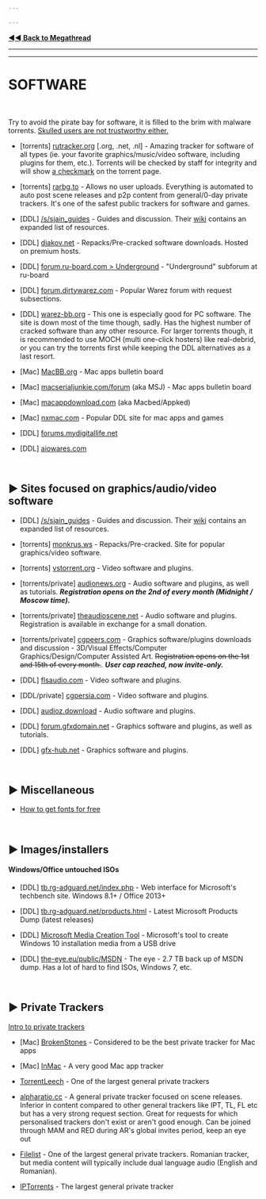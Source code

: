---
---
[**◄◄ Back to Megathread**](https://www.reddit.com/r/Piracy/wiki/megathread)

---
---

# SOFTWARE

&nbsp;

Try to avoid the pirate bay for software, it is filled to the brim with malware torrents. [Skulled users are not trustworthy either.](https://www.reddit.com/r/Piracy/comments/cxbn33/psa_ransomware_all_current_vegas_pro_17_torrents/)

* [torrents]  [rutracker.org](http://rutracker.org/) [.org, .net, .nl] - Amazing tracker for software of all types (ie. your favorite graphics/music/video software, including plugins for them, etc.). Torrents will be checked by staff for integrity and will show [a checkmark](https://i.imgur.com/GpZIvRq.jpg) on the torrent page.

* [torrents] [rarbg.to](https://rarbg.to/) - Allows no user uploads. Everything is automated to auto post scene releases and p2p content from general/0-day private trackers. It's one of the safest public trackers for software and games.

* [DDL] [/s/sjain_guides](https://www.saidit.net/s/sjain_guides) - Guides and discussion. Their [wiki](https://saidit.net/s/sjain_guides/wiki/index) contains an expanded list of resources.

* [DDL] [diakov.net](https://diakov.net/) - Repacks/Pre-cracked software downloads. Hosted on premium hosts.

* [DDL] [forum.ru-board.com > Underground](http://forum.ru-board.com/board.cgi?catplace=6) - "Underground" subforum at ru-board

* [DDL] [forum.dirtywarez.com](https://forum.dirtywarez.com/) - Popular Warez forum with request subsections.

* [DDL] [warez-bb.org](http://warez-bb.org/) - This one is especially good for PC software. The site is down most of the time though, sadly. Has the highest number of cracked software than any other resource. For larger torrents though, it is recommended to use MOCH (multi one-click hosters) like real-debrid, or you can try the torrents first while keeping the DDL alternatives as a last resort.


* [Mac] [MacBB.org](https://macbb.org/) - Mac apps bulletin board

* [Mac] [macserialjunkie.com/forum](https://www.macserialjunkie.com/forum/) (aka MSJ) - Mac apps bulletin board

* [Mac] [macappdownload.com](https://www.macappdownload.com/) (aka Macbed/Appked)

* [Mac] [nxmac.com](https://nxmac.com/) - Popular DDL site for mac apps and games

* [DDL] [forums.mydigitallife.net](https://forums.mydigitallife.net/)

* [DDL] [aiowares.com](https://www.aiowares.com/)


&nbsp;


## ► Sites focused on graphics/audio/video software

* [DDL] [/s/sjain_guides](https://www.saidit.net/s/sjain_guides) - Guides and discussion. Their [wiki](https://saidit.net/s/sjain_guides/wiki/index) contains an expanded list of resources.

* [torrents] [monkrus.ws](http://w13.monkrus.ws/) - Repacks/Pre-cracked. Site for popular graphics/video software.

* [torrents] [vstorrent.org](https://vstorrent.org/) - Video software and plugins.

* [torrents/private] [audionews.org](https://audionews.org/) - Audio software and plugins, as well as tutorials. ***Registration opens on the 2nd of every month (Midnight / Moscow time).***

* [torrents/private] [theaudioscene.net](https://theaudioscene.net/) - Audio software and plugins. Registration is available in exchange for a small donation.

* [torrents/private] [cgpeers.com](https://www.cgpeers.com) - Graphics software/plugins downloads and discussion - 3D/Visual Effects/Computer Graphics/Design/Computer Assisted Art. ~~Registration opens on the 1st and 15th of every month.~~. ***User cap reached, now invite-only.***

* [DDL] [flsaudio.com](https://flsaudio.com) - Video software and plugins.

* [DDL/private] [cgpersia.com](https://forum.cgpersia.com/) - Video software and plugins.

* [DDL] [audioz.download](https://audioz.download/) - Audio software and plugins.

* [DDL] [forum.gfxdomain.net](https://forum.gfxdomain.net/) - Graphics software and plugins, as well as tutorials.

* [DDL] [gfx-hub.net](https://gfx-hub.net/) - Graphics software and plugins.

&nbsp;





## ► Miscellaneous

* [How to get fonts for free](https://www.reddit.com/r/Piracy/comments/8tqfg6/how_to_download_paid_fonts_for_free/)

&nbsp;





## ► Images/installers

#### Windows/Office untouched ISOs

* [DDL] [tb.rg-adguard.net/index.php](https://tb.rg-adguard.net/index.php) - Web interface for Microsoft's techbench site. Windows 8.1+ / Office 2013+
* [DDL] [tb.rg-adguard.net/products.html](https://tb.rg-adguard.net/products.html) - Latest Microsoft Products Dump (latest releases) 
* [DDL] [Microsoft Media Creation Tool](https://www.microsoft.com/en-us/software-download/windows10) - Microsoft's tool to create Windows 10 installation media from a USB drive
* [DDL] [the-eye.eu/public/MSDN](https://the-eye.eu/public/MSDN/) - The eye - 2.7 TB back up of MSDN dump. Has a lot of hard to find ISOs, Windows 7, etc.


&nbsp;




## ► Private Trackers

[Intro to private trackers](https://www.reddit.com/r/Piracy/wiki/guides/private_trackers)

* [Mac] [BrokenStones](https://brokenstones.club) - Considered to be the best private tracker for Mac apps

* [Mac] [InMac](https://inmac.org/login/) - A very good Mac app tracker

* [TorrentLeech](https://www.torrentleech.org/) - One of the largest general private trackers

* [alpharatio.cc](https://alpharatio.cc/) - A general private tracker focused on scene releases. Inferior in content compared to other general trackers like IPT, TL, FL etc but has a very strong request section. Great for requests for which personalised trackers don't exist or aren't good enough. Can be joined through MAM and RED during AR's global invites period, keep an eye out

* [Filelist](https://filelist.io/) - One of the largest general private trackers. Romanian tracker, but media content will typically include dual language audio (English and Romanian).

* [IPTorrents](http://iptorrents.com/) - The largest general private tracker

&nbsp;